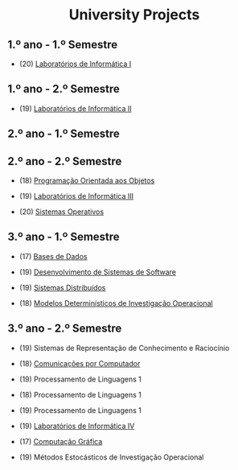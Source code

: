 <div align="center">
	<h1><strong>University Projects</strong></h1>
</div>


## 1.º ano - 1.º Semestre

  * (20) [Laboratórios de Informática I](https://github.com/Goncalo-Faria/Micro-Machines-Haskell-)

## 1.º ano - 2.º Semestre

  * (19)  [Laboratórios de Informática II](https://github.com/Goncalo-Faria/GandaGalo)

## 2.º ano - 1.º Semestre

## 2.º ano - 2.º Semestre

  * (18) [Programação Orientada aos Objetos](https://github.com/Goncalo-Faria/Java-Fatura)

  * (19) [Laboratórios de Informática III](https://github.com/Goncalo-Faria/StackOverflowData)

  * (20) [Sistemas Operativos](https://github.com/Goncalo-Faria/Notebook-Interativo-de-Unix-Shell)

## 3.º ano - 1.º Semestre

  * (17) [Bases de Dados](https://github.com/Goncalo-Faria/BD-EventsWorkbench)

  * (19) [Desenvolvimento de Sistemas de Software](https://github.com/Goncalo-Faria/Car-Configurator-Hub)

  * (19) [Sistemas Distribuídos](https://github.com/Goncalo-Faria/Cloud-Management-Services)

  * (18) [Modelos Determinísticos de Investigação Operacional](https://github.com/Goncalo-Faria/Fogos)


## 3.º ano - 2.º Semestre

  * (19) Sistemas de Representação de Conhecimento e Raciocínio

  * (18) [Comunicações por Computador](https://github.com/Goncalo-Faria/GCVFTP)

  * (19) Processamento de Linguagens 1
  
  * (18) Processamento de Linguagens 1

  * (19) Processamento de Linguagens 1

  * (19) [Laboratórios de Informática IV](https://github.com/Goncalo-Faria/ACE-it---Cooking-assistant)

  * (17) [Computação Gráfica](https://github.com/Goncalo-Faria/CG-PROJETO)

  * (19) Métodos Estocásticos de Investigação Operacional

